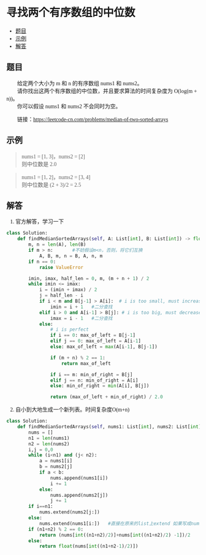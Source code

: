 <font face="微软雅黑">

# 寻找两个有序数组的中位数

- [题目](#题目)
- [示例](#示例)
- [解答](#解答)

## 题目
&emsp;&emsp;给定两个大小为 m 和 n 的有序数组 nums1 和 nums2。<br/>
&emsp;&emsp;请你找出这两个有序数组的中位数，并且要求算法的时间复杂度为 O(log(m + n))。<br/>
&emsp;&emsp;你可以假设 nums1 和 nums2 不会同时为空。
<br/>

&emsp;&emsp;链接：https://leetcode-cn.com/problems/median-of-two-sorted-arrays

## 示例
> nums1 = [1, 3]，nums2 = [2]<br/>
则中位数是 2.0<br/>

> nums1 = [1, 2]，nums2 = [3, 4]<br/>
则中位数是 (2 + 3)/2 = 2.5<br/>



## 解答
1. 官方解答，学习一下
```python
class Solution:
    def findMedianSortedArrays(self, A: List[int], B: List[int]) -> float:
        m, n = len(A), len(B)    
        if m > n:       #不妨假设m<n，否则，将它们互换
            A, B, m, n = B, A, n, m
        if n == 0:
            raise ValueError

        imin, imax, half_len = 0, m, (m + n + 1) / 2
        while imin <= imax:
            i = (imin + imax) / 2
            j = half_len - i
            if i < m and B[j-1] > A[i]:  # i is too small, must increase it
                imin = i + 1   #二分查找
            elif i > 0 and A[i-1] > B[j]: # i is too big, must decrease it
                imax = i - 1   #二分查找
            else:
                # i is perfect
                if i == 0: max_of_left = B[j-1]
                elif j == 0: max_of_left = A[i-1]
                else: max_of_left = max(A[i-1], B[j-1])

                if (m + n) % 2 == 1:
                    return max_of_left

                if i == m: min_of_right = B[j]
                elif j == n: min_of_right = A[i]
                else: min_of_right = min(A[i], B[j])

                return (max_of_left + min_of_right) / 2.0

```

2. 自小到大地生成一个新列表。时间复杂度O(m+n)
```python
class Solution:
    def findMedianSortedArrays(self, nums1: List[int], nums2: List[int]) -> float:
        nums = []
        n1 = len(nums1)
        n2 = len(nums2)
        i,j = 0,0
        while (i<n1) and (j< n2):
            a = nums1[i] 
            b = nums2[j] 
            if a < b:
                nums.append(nums1[i]) 
                i += 1
            else:
                nums.append(nums2[j])
                j += 1
        if i==n1:
            nums.extend(nums2[j:])
        else:
            nums.extend(nums1[i:])   #直接在原来的list上extend 如果写成nums = nums.extend(nums1[i:])，nums会变成None
        if (n1+n2) % 2 == 0:
            return (nums[int((n1+n2)/2)]+nums[int((n1+n2)/2) -1])/2
        else:
            return float(nums[int((n1+n2-1)/2)])

```

</font>
